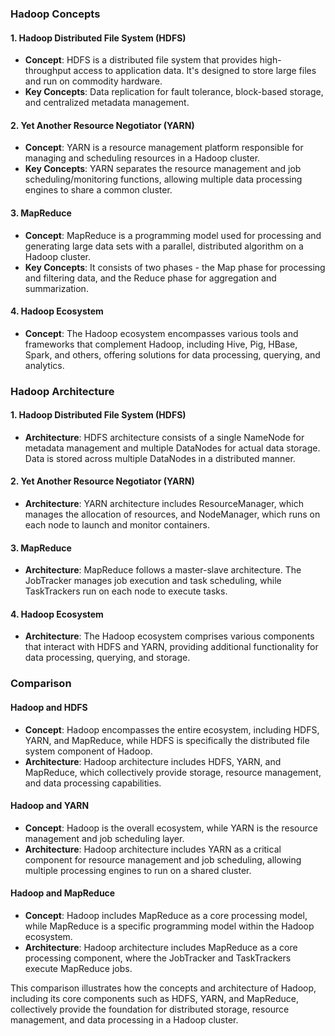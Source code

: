 ### Hadoop Concepts

#### 1. Hadoop Distributed File System (HDFS)
- **Concept**: HDFS is a distributed file system that provides high-throughput access to application data. It's designed to store large files and run on commodity hardware.
- **Key Concepts**: Data replication for fault tolerance, block-based storage, and centralized metadata management.

#### 2. Yet Another Resource Negotiator (YARN)
- **Concept**: YARN is a resource management platform responsible for managing and scheduling resources in a Hadoop cluster.
- **Key Concepts**: YARN separates the resource management and job scheduling/monitoring functions, allowing multiple data processing engines to share a common cluster.

#### 3. MapReduce
- **Concept**: MapReduce is a programming model used for processing and generating large data sets with a parallel, distributed algorithm on a Hadoop cluster.
- **Key Concepts**: It consists of two phases - the Map phase for processing and filtering data, and the Reduce phase for aggregation and summarization.

#### 4. Hadoop Ecosystem
- **Concept**: The Hadoop ecosystem encompasses various tools and frameworks that complement Hadoop, including Hive, Pig, HBase, Spark, and others, offering solutions for data processing, querying, and analytics.

### Hadoop Architecture

#### 1. Hadoop Distributed File System (HDFS)
- **Architecture**: HDFS architecture consists of a single NameNode for metadata management and multiple DataNodes for actual data storage. Data is stored across multiple DataNodes in a distributed manner.

#### 2. Yet Another Resource Negotiator (YARN)
- **Architecture**: YARN architecture includes ResourceManager, which manages the allocation of resources, and NodeManager, which runs on each node to launch and monitor containers.

#### 3. MapReduce
- **Architecture**: MapReduce follows a master-slave architecture. The JobTracker manages job execution and task scheduling, while TaskTrackers run on each node to execute tasks.

#### 4. Hadoop Ecosystem
- **Architecture**: The Hadoop ecosystem comprises various components that interact with HDFS and YARN, providing additional functionality for data processing, querying, and storage.

### Comparison

#### Hadoop and HDFS
- **Concept**: Hadoop encompasses the entire ecosystem, including HDFS, YARN, and MapReduce, while HDFS is specifically the distributed file system component of Hadoop.
- **Architecture**: Hadoop architecture includes HDFS, YARN, and MapReduce, which collectively provide storage, resource management, and data processing capabilities.

#### Hadoop and YARN
- **Concept**: Hadoop is the overall ecosystem, while YARN is the resource management and job scheduling layer.
- **Architecture**: Hadoop architecture includes YARN as a critical component for resource management and job scheduling, allowing multiple processing engines to run on a shared cluster.

#### Hadoop and MapReduce
- **Concept**: Hadoop includes MapReduce as a core processing model, while MapReduce is a specific programming model within the Hadoop ecosystem.
- **Architecture**: Hadoop architecture includes MapReduce as a core processing component, where the JobTracker and TaskTrackers execute MapReduce jobs.

This comparison illustrates how the concepts and architecture of Hadoop, including its core components such as HDFS, YARN, and MapReduce, collectively provide the foundation for distributed storage, resource management, and data processing in a Hadoop cluster.